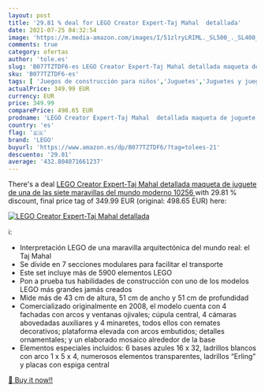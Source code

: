 ```yaml
---
layout: post
title: '29.81 % deal for LEGO Creator Expert-Taj Mahal  detallada'
date: 2021-07-25 04:32:54
image: 'https://m.media-amazon.com/images/I/51zlryLRIML._SL500_._SL400_.jpg'
comments: true
category: ofertas
author: 'tole.es'
slug: 'B077TZTDF6-es LEGO Creator Expert-Taj Mahal detallada maqueta de juguete...'
sku: 'B077TZTDF6-es'
tags: [ 'Juegos de construcción para niños','Juguetes','Juguetes y juegos','Sets de construcción','lego', ]
actualPrice: 349.99 EUR
currency: EUR
price: 349.99
comparePrice: 498.65 EUR
prodname: 'LEGO Creator Expert-Taj Mahal  detallada maqueta de juguete de una de las siete maravillas del mundo moderno  10256 '
country: 'es'
flag: '🇪🇸'
brand: 'LEGO'
buyurl: 'https://www.amazon.es/dp/B077TZTDF6/?tag=tolees-21'
descuento: '29.81'
average: '432.804071661237'
---
```


There's a deal [LEGO Creator Expert-Taj Mahal  detallada maqueta de juguete de una de las siete maravillas del mundo moderno  10256 ](https://www.amazon.es/dp/B077TZTDF6/?tag=tolees-21)  with  29.81 % discount, final price tag of  349.99 EUR (original: 498.65 EUR) here:

[![LEGO Creator Expert-Taj Mahal  detallada](https://m.media-amazon.com/images/I/51zlryLRIML._SL500_._SL400_.jpg)](https://www.amazon.es/dp/B077TZTDF6/?tag=tolees-21)

ℹ️:

- Interpretación LEGO de una maravilla arquitectónica del mundo real: el Taj Mahal
- Se divide en 7 secciones modulares para facilitar el transporte
- Este set incluye más de 5900 elementos LEGO
- Pon a prueba tus habilidades de construcción con uno de los modelos LEGO más grandes jamás creados
- Mide más de 43 cm de altura, 51 cm de ancho y 51 cm de profundidad
- Comercializado originalmente en 2008, el modelo cuenta con 4 fachadas con arcos y ventanas ojivales; cúpula central, 4 cámaras abovedadas auxiliares y 4 minaretes, todos ellos con remates decorativos; plataforma elevada con arcos embutidos; detalles ornamentales; y un elaborado mosaico alrededor de la base
- Elementos especiales incluidos: 6 bases azules 16 x 32, ladrillos blancos con arco 1 x 5 x 4, numerosos elementos transparentes, ladrillos “Erling” y placas con espiga central

[🛒 Buy it now!!](https://www.amazon.es/dp/B077TZTDF6/?tag=tolees-21)
